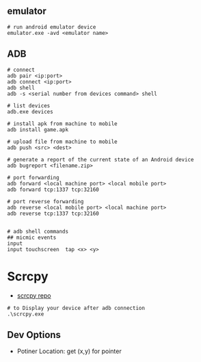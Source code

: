 ## emulator
```shell
# run android emulator device 
emulator.exe -avd <emulator name>
```

## ADB 
```shell
# connect 
adb pair <ip:port>
adb connect <ip:port>
adb shell
adb -s <serial number from devices command> shell 

# list devices
adb.exe devices

# install apk from machine to mobile
adb install game.apk

# upload file from machine to mobile
adb push <src> <dest>

# generate a report of the current state of an Android device
adb bugreport <filename.zip>

# port forwarding
adb forward <local machine port> <local mobile port>
adb forward tcp:1337 tcp:32160

# port reverse forwarding
adb reverse <local mobile port> <local machine port>
adb reverse tcp:1337 tcp:32160


# adb shell commands
## micmic events
input 
input touchscreen  tap <x> <y>
```

# Scrcpy

- [scrcpy repo](https://github.com/Genymobile/scrcpy)

```shell
# to Display your device after adb connection
.\scrcpy.exe
```

## Dev Options
- Potiner Location: get (x,y) for pointer
